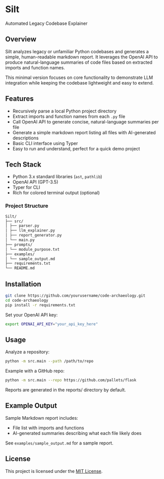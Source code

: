 # Silt

Automated Legacy Codebase Explainer

## Overview

Silt analyzes legacy or unfamiliar Python codebases and generates a simple, human-readable markdown report. It leverages the OpenAI API to produce natural-language summaries of code files based on extracted imports and function names.

This minimal version focuses on core functionality to demonstrate LLM integration while keeping the codebase lightweight and easy to extend.

## Features

- Recursively parse a local Python project directory
- Extract imports and function names from each `.py` file
- Call OpenAI API to generate concise, natural-language summaries per file
- Generate a simple markdown report listing all files with AI-generated descriptions
- Basic CLI interface using Typer
- Easy to run and understand, perfect for a quick demo project

## Tech Stack

- Python 3.x standard libraries (`ast`, `pathlib`)
- OpenAI API (GPT-3.5)
- Typer for CLI
- Rich for colored terminal output (optional)

### Project Structure
```bash
Silt/
├── src/
│ ├── parser.py
│ ├── llm_explainer.py
│ ├── report_generator.py
│ └── main.py
├── prompts/
│ └── module_purpose.txt
├── examples/
│ └── sample_output.md
├── requirements.txt
└── README.md
```


## Installation

```bash
git clone https://github.com/yourusername/code-archaeology.git
cd code-archaeology
pip install -r requirements.txt
```

Set your OpenAI API key:
```bash
export OPENAI_API_KEY="your_api_key_here"
```

## Usage

Analyze a repository:
```bash
python -m src.main --path /path/to/repo
```

Example with a GitHub repo:
```bash
python -m src.main --repo https://github.com/pallets/flask
```

Reports are generated in the reports/ directory by default.

## Example Output
Sample Markdown report includes:
- File list with imports and functions
- AI-generated summaries describing what each file likely does

See `examples/sample_output.md` for a sample report.

## License
This project is licensed under the [MIT License](./LICENSE).